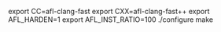 
export CC=afl-clang-fast
export CXX=afl-clang-fast++
export AFL_HARDEN=1
export AFL_INST_RATIO=100
./configure
make


